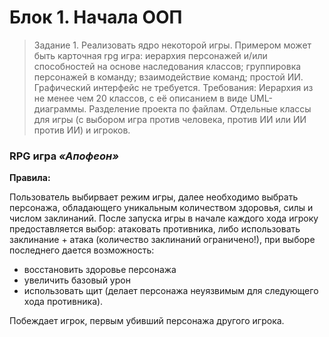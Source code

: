 # Блок 1. Начала ООП

>Задание 1. Реализовать ядро некоторой игры. 
Примером может быть карточная rpg игра: иерархия персонажей и/или способностей на основе наследования классов; группировка персонажей в команду; взаимодействие команд; простой ИИ. Графический интерфейс не требуется.
Требования: Иерархия из не менее чем 20 классов, с её описанием в виде UML-диаграммы. Разделение проекта по файлам. Отдельные классы для игры (с выбором игра против человека, против ИИ или ИИ против ИИ) и игроков. 

### RPG игра ___«Апофеон»___

__Правила:__ 

Пользователь выбирвает режим игры, далее необходимо выбрать персонажа, обладающего уникальным количеством здоровья, силы и числом заклинаний.
После запуска игры в начале каждого хода игроку предоставляется выбор: атаковать противника, либо использовать заклинание + атака (количество заклинаний ограничено!),
при выборе последнего дается возможность:
+ восстановить здоровье персонажа
+ увеличить базовый урон
+ использовать щит (делает персонажа неуязвимым для следующего хода противника). 

Побеждает игрок, первым убивший персонажа другого игрока.
